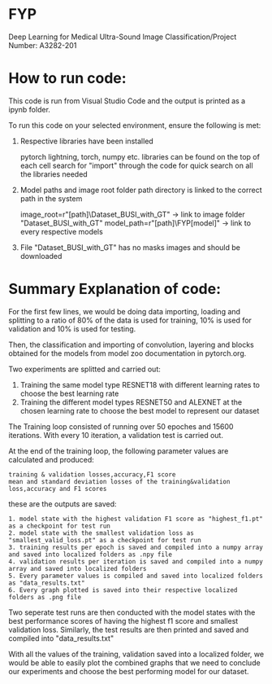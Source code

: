 # FYP
Deep Learning for Medical Ultra-Sound Image Classification/Project Number: A3282-201

# How to run code:
This code is run from Visual Studio Code and the output is printed as a ipynb folder. 

To run this code on your selected environment, ensure the following is met:
  1. Respective libraries have been installed
        
        pytorch lightning, torch, numpy etc. libraries can be found on the top of each cell
        search for "import" through the code for quick search on all the libraries needed
        
  2. Model paths and image root folder path directory is linked to the correct path in the system
        
        image_root=r"[path]\Dataset_BUSI_with_GT" -> link to image folder "Dataset_BUSI_with_GT"
        model_path=r"[path]\FYP\[model]" -> link to every respective models
        
  3. File "Dataset_BUSI_with_GT" has no masks images and should be downloaded
  
# Summary Explanation of code:
For the first few lines, we would be doing data importing, loading and splitting to a ratio of 80% of the data is used for training, 10% is used for validation and 10% is used for testing.

Then, the classification and importing of convolution, layering and blocks obtained for the models from model zoo documentation in pytorch.org.

Two experiments are splitted and carried out:
  1. Training the same model type RESNET18 with different learning rates to choose the best learning rate
  2. Training the different model types RESNET50 and ALEXNET at the chosen learning rate to choose the best model to represent our dataset

The Training loop consisted of running over 50 epoches and 15600 iterations. With every 10 iteration, a validation test is carried out.

At the end of the training loop, 
  the following parameter values are calculated and produced:
  
    training & validation losses,accuracy,F1 score
    mean and standard deviation losses of the training&validation loss,accuracy and F1 scores
    
  these are the outputs are saved:
  
    1. model state with the highest validation F1 score as "highest_f1.pt" as a checkpoint for test run
    2. model state with the smallest validation loss as "smallest_valid_loss.pt" as a checkpoint for test run
    3. training results per epoch is saved and compiled into a numpy array and saved into localized folders as .npy file
    4. validation results per iteration is saved and compiled into a numpy array and saved into localized folders
    5. Every parameter values is compiled and saved into localized folders as "data_results.txt"
    6. Every graph plotted is saved into their respective localized folders as .png file
    
Two seperate test runs are then conducted with the model states with the best performance scores of having the highest f1 score and smallest validation loss. 
Similarly, the test results are then printed and saved and compiled into "data_results.txt"
 
With all the values of the training, validation saved into a localized folder, we would be able to easily plot the combined graphs that we need to conclude our experiments and choose the best performing model for our dataset.
